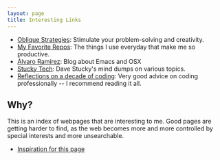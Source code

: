 ```yaml
---
layout: page
title: Interesting Links
---
```


- [Oblique Strategies](https://stoney.sb.org/eno/oblique.html): Stimulate your
  problem-solving and creativity.
- [My Favorite Repos](https://github.com/stars/mrcnski/lists/favorites): The
  things I use everyday that make me so productive.
- [Álvaro Ramírez](https://xenodium.com/): Blog about Emacs and OSX
- [Stucky Tech](https://stucky.tech/creations/): Dave Stucky's mind dumps on
  various topics.
- [Reflections on a decade of coding](https://www.scattered-thoughts.net/writing/reflections-on-a-decade-of-coding/):
  Very good advice on coding professionally -- I recommend reading it all.

## Why?

This is an index of webpages that are interesting to me. Good pages are getting
harder to find, as the web becomes more and more controlled by special interests
and more unsearchable.

- [Inspiration for this page](https://memex.marginalia.nu/log/19-website-discoverability-crisis.gmi)
